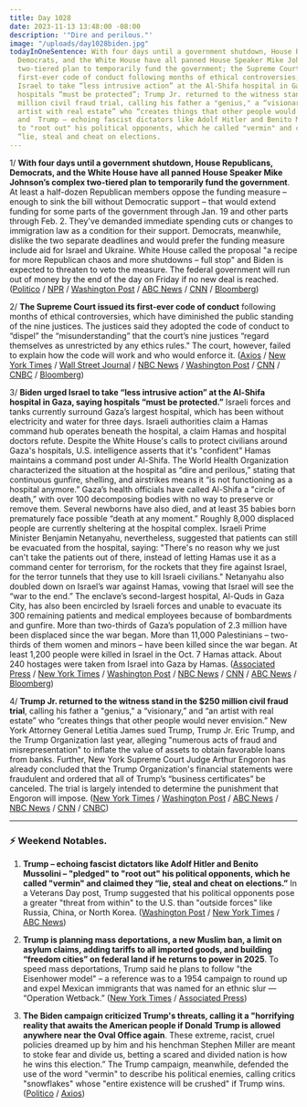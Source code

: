 ```yaml
---
title: Day 1028
date: 2023-11-13 13:48:00 -08:00
description: '"Dire and perilous."'
image: "/uploads/day1028biden.jpg"
todayInOneSentence: With four days until a government shutdown, House Republicans,
  Democrats, and the White House have all panned House Speaker Mike Johnson’s complex
  two-tiered plan to temporarily fund the government; the Supreme Court issued its
  first-ever code of conduct following months of ethical controversies; Biden urged
  Israel to take “less intrusive action” at the Al-Shifa hospital in Gaza, saying
  hospitals “must be protected”; Trump Jr. returned to the witness stand in the $250
  million civil fraud trial, calling his father a "genius," a “visionary,” and “an
  artist with real estate” who “creates things that other people would never envision”;
  and  Trump – echoing fascist dictators like Adolf Hitler and Benito Mussolini – "pledged"
  to "root out" his political opponents, which he called "vermin" and claimed they
  “lie, steal and cheat on elections.
---
```


1/ **With four days until a government shutdown, House Republicans, Democrats, and the White House have all panned House Speaker Mike Johnson’s complex two-tiered plan to temporarily fund the government**. At least a half-dozen Republican members oppose the funding measure – enough to sink the bill without Democratic support – that would extend funding for some parts of the government through Jan. 19 and other parts through Feb. 2. They've demanded immediate spending cuts or changes to immigration law as a condition for their support. Democrats, meanwhile, dislike the two separate deadlines and would prefer the funding measure include aid for Israel and Ukraine. White House called the proposal "a recipe for more Republican chaos and more shutdowns – full stop" and Biden is expected to threaten to veto the measure. The federal government will run out of money by the end of the day on Friday if no new deal is reached. ([Politico](https://www.politico.com/live-updates/2023/11/13/congress/house-gop-spending-johnson-senate-00126829) / [NPR](https://www.npr.org/2023/11/12/1212546360/the-white-house-and-some-republicans-pan-johnsons-2-part-plan-to-avoid-a-shutdow) / [Washington Post](https://www.washingtonpost.com/politics/2023/11/13/government-shutdown-mike-johnson-house-republicans/) / [ABC News](https://abcnews.go.com/Politics/gop-opposition-speaker-mike-johnson-democratic-votes-pass/story?id=104850293) / [CNN](https://www.cnn.com/2023/11/13/politics/mike-johnson-shutdown-house-gop-government-budget/index.html) / [Bloomberg](https://www.bloomberg.com/news/articles/2023-11-13/gop-speaker-s-plan-to-avert-shutdown-faces-critical-24-hours?srnd=premium&sref=MIBMEEoj))

2/ **The Supreme Court issued its first-ever code of conduct** following months of ethical controversies, which have diminished the public standing of the nine justices. The justices said they adopted the code of conduct to “dispel” the “misunderstanding” that the court’s nine justices “regard themselves as unrestricted by any ethics rules." The court, however, failed to explain how the code will work and who would enforce it. ([Axios](https://www.axios.com/2023/11/13/supreme-court-adopt-ethics-code-justices) / [New York Times](https://www.nytimes.com/2023/11/13/us/politics/supreme-court-ethics-code.html) / [Wall Street Journal](https://www.wsj.com/us-news/law/supreme-court-code-of-conduct-scandals-5d8be723?mod=hp_lead_pos3) / [NBC News](https://www.nbcnews.com/politics/supreme-court/supreme-court-code-of-conduct-rcna124951) / [Washington Post](https://www.washingtonpost.com/politics/2023/11/13/supreme-court-ethics-code/) / [CNN](https://www.cnn.com/2023/11/13/politics/supreme-court-announcement/index.html) / [CNBC](https://www.cnbc.com/2023/11/13/supreme-court-adopts-ethics-code-as-justices-face-criticism-over-financial-disclosures.html) / [Bloomberg](https://www.bloomberg.com/news/articles/2023-11-13/supreme-court-adopts-code-of-conduct-amid-ethics-controversies?srnd=premium&sref=MIBMEEoj))

3/ **Biden urged Israel to take “less intrusive action” at the Al-Shifa hospital in Gaza, saying hospitals “must be protected.”** Israeli forces and tanks currently surround Gaza’s largest hospital, which has been without electricity and water for three days. Israeli authorities claim a Hamas command hub operates beneath the hospital, a claim Hamas and hospital doctors refute. Despite the White House's calls to protect civilians around Gaza's hospitals, U.S. intelligence asserts that it's "confident" Hamas maintains a command post under Al-Shifa. The World Health Organization characterized the situation at the hospital as “dire and perilous,” stating that continuous gunfire, shelling, and airstrikes means it “is not functioning as a hospital anymore.” Gaza’s health officials have called Al-Shifa a "circle of death,” with over 100 decomposing bodies with no way to preserve or remove them. Several newborns have also died, and at least 35 babies born prematurely face possible “death at any moment.” Roughly 8,000 displaced people are currently sheltering at the hospital complex. Israeli Prime Minister Benjamin Netanyahu, nevertheless, suggested that patients can still be evacuated from the hospital, saying: "There's no reason why we just can't take the patients out of there, instead of letting Hamas use it as a command center for terrorism, for the rockets that they fire against Israel, for the terror tunnels that they use to kill Israeli civilians." Netanyahu also doubled down on Israel’s war against Hamas, vowing that Israel will see the “war to the end.” The enclave’s second-largest hospital, Al-Quds in Gaza City, has also been encircled by Israeli forces and unable to evacuate its 300 remaining patients and medical employees because of bombardments and gunfire. More than two-thirds of Gaza’s population of 2.3 million have been displaced since the war began. More than 11,000 Palestinians – two-thirds of them women and minors – have been killed since the war began. At least 1,200 people were killed in Israel in the Oct. 7 Hamas attack. About 240 hostages were taken from Israel into Gaza by Hamas. ([Associated Press](https://apnews.com/article/israel-hamas-war-live-updates-11-13-2023-b5c94b23717f5f2d8d19414baf8d7caa) / [New York Times](https://www.nytimes.com/live/2023/11/13/world/israel-hamas-gaza-war-news) / [Washington Post](https://www.washingtonpost.com/world/2023/11/13/israel-hamas-war-gaza-palestine-live/) / [NBC News](https://www.nbcnews.com/news/world/live-blog/israel-hamas-war-live-updates-rcna124850) / [CNN](https://www.cnn.com/middleeast/live-news/israel-hamas-war-gaza-news-11-13-23/index.html) / [ABC News](https://abcnews.go.com/International/live-updates?id=104837945) / [Bloomberg](https://www.bloomberg.com/news/articles/2023-11-13/israel-latest-us-strikes-iran-linked-targets-in-eastern-syria?srnd=premium&sref=MIBMEEoj))

4/ **Trump Jr. returned to the witness stand in the $250 million civil fraud trial**, calling his father a "genius," a “visionary,” and “an artist with real estate” who “creates things that other people would never envision.” New York Attorney General Letitia James sued Trump, Trump Jr. Eric Trump, and the Trump Organization last year, alleging "numerous acts of fraud and misrepresentation" to inflate the value of assets to obtain favorable loans from banks. Further, New York Supreme Court Judge Arthur Engoron has already concluded that the Trump Organization's financial statements were fraudulent and ordered that all of Trump’s “business certificates” be canceled. The trial is largely intended to determine the punishment that Engoron will impose. ([New York Times](https://www.nytimes.com/live/2023/11/13/nyregion/trump-fraud-trial-news) / [Washington Post](https://www.washingtonpost.com/politics/2023/11/13/trump-new-york-fraud-trial/) / [ABC News](https://abcnews.go.com/US/live-updates/trump-fraud-trial/?id=103642561) / [NBC News](https://www.nbcnews.com/politics/donald-trump/donald-trump-jr-returns-witness-stand-ny-civil-fraud-trial-rcna124863) / [CNN](https://www.cnn.com/politics/live-news/donald-trump-jr-trial-testimony-11-13-23/index.html) / [CNBC](https://www.cnbc.com/2023/11/13/trump-jr-testifies-again-in-250-million-fraud-trial.html))

---

### ⚡️ Weekend Notables.

1. **Trump – echoing fascist dictators like Adolf Hitler and Benito Mussolini – "pledged" to "root out" his political opponents, which he called "vermin" and claimed they “lie, steal and cheat on elections.”**  In a Veterans Day post, Trump suggested that his political opponents pose a greater "threat from within" to the U.S. than "outside forces" like Russia, China, or North Korea. ([Washington Post](https://www.washingtonpost.com/politics/2023/11/12/trump-rally-vermin-political-opponents/) / [New York Times](https://www.nytimes.com/2023/11/11/us/politics/trump-new-hampshire-veterans.html) / [ABC News](https://abcnews.go.com/Politics/trump-compares-political-opponents-vermin-root-alarming-historians/story?id=104847748))

2. **Trump is planning mass deportations, a new Muslim ban, a limit on asylum claims, adding tariffs to all imported goods, and building “freedom cities” on federal land if he returns to power in 2025**. To speed mass deportations, Trump said he plans to follow "the Eisenhower model" – a reference was to a 1954 campaign to round up and expel Mexican immigrants that was named for an ethnic slur — “Operation Wetback.” ([New York Times](https://www.nytimes.com/2023/11/11/us/politics/trump-2025-immigration-agenda.html) / [Associated Press](https://apnews.com/article/trump-policies-agenda-election-2024-second-term-d656d8f08629a8da14a65c4075545e0f))

3. **The Biden campaign criticized Trump's threats, calling it a "horrifying reality that awaits the American people if Donald Trump is allowed anywhere near the Oval Office again**. These extreme, racist, cruel policies dreamed up by him and his henchman Stephen Miller are meant to stoke fear and divide us, betting a scared and divided nation is how he wins this election.”  The Trump campaign, meanwhile, defended the use of the word "vermin" to describe his political enemies, calling critics "snowflakes" whose "entire existence will be crushed" if Trump wins. ([Politico](https://www.politico.com/news/2023/11/11/biden-campaign-slams-extreme-and-racist-trump-immigration-plans-00126712) / [Axios](https://www.axios.com/2023/11/13/trump-vermin-fascist-language-speech))